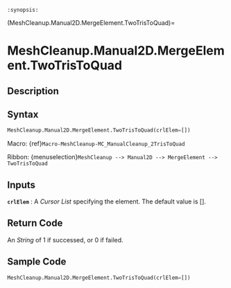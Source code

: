 ```{module} MeshCleanup.Manual2D.MergeElement.TwoTrisToQuad()
:synopsis:
```

(MeshCleanup.Manual2D.MergeElement.TwoTrisToQuad)=

# MeshCleanup.Manual2D.MergeElement.TwoTrisToQuad

## Description

## Syntax

```python
MeshCleanup.Manual2D.MergeElement.TwoTrisToQuad(crlElem=[])
```

Macro: {ref}`Macro-MeshCleanup-MC_ManualCleanup_2TrisToQuad`

Ribbon: {menuselection}`MeshCleanup --> Manual2D --> MergeElement --> TwoTrisToQuad`

## Inputs

**`crlElem`**
: A _Cursor List_ specifying the element. The default value is [].

## Return Code

An _String_ of 1 if successed, or 0 if failed.

## Sample Code

```python
MeshCleanup.Manual2D.MergeElement.TwoTrisToQuad(crlElem=[])
```
